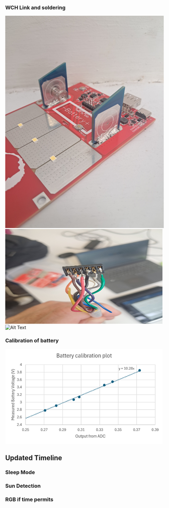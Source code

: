 ### WCH Link and soldering 
<img src="assets/1000021807.jpg" alt="Alt Text" > 


<img src="assets/1000021691.jpg" alt="Alt Text" width="500" height="300"> 


<img src="assets/newlink.jpg" alt="Alt Text" width="500" height="300"> 


### Calibration of battery 
<img src="assets/calibgraph.png" alt="Alt Text" width="500" height="300"> 



## Updated Timeline
### Sleep Mode
### Sun Detection
### RGB if time permits

